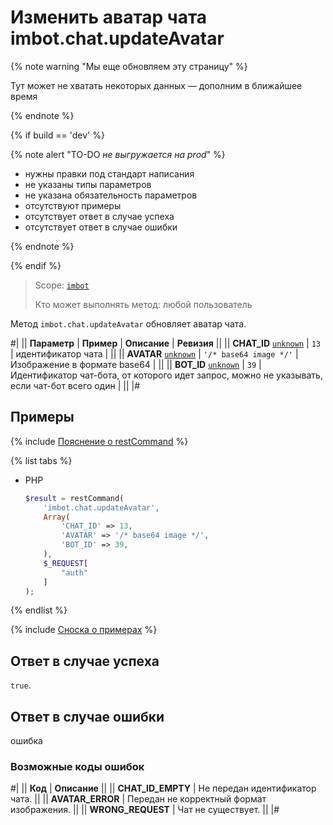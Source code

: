 # Изменить аватар чата imbot.chat.updateAvatar

{% note warning "Мы еще обновляем эту страницу" %}

Тут может не хватать некоторых данных — дополним в ближайшее время

{% endnote %}

{% if build == 'dev' %}

{% note alert "TO-DO _не выгружается на prod_" %}

- нужны правки под стандарт написания
- не указаны типы параметров
- не указана обязательность параметров
- отсутствуют примеры
- отсутствует ответ в случае успеха
- отсутствует ответ в случае ошибки

{% endnote %}

{% endif %}

> Scope: [`imbot`](../../scopes/permissions.md)
>
> Кто может выполнять метод: любой пользователь

Метод `imbot.chat.updateAvatar` обновляет аватар чата.

#|
|| **Параметр** | **Пример** | **Описание** | **Ревизия** ||
|| **CHAT_ID**
[`unknown`](../../data-types.md) | `13` | идентификатор чата | ||
|| **AVATAR**
[`unknown`](../../data-types.md) | `'/* base64 image */'` | Изображение в формате base64 | ||
|| **BOT_ID**
[`unknown`](../../data-types.md) | `39` | Идентификатор чат-бота, от которого идет запрос, можно не указывать, если чат-бот всего один | ||
|#


## Примеры

{% include [Пояснение о restCommand](../_includes/rest-command.md) %}

{% list tabs %}

- PHP

    ```php
    $result = restCommand(
        'imbot.chat.updateAvatar',
        Array(
            'CHAT_ID' => 13,
            'AVATAR' => '/* base64 image */',
            'BOT_ID' => 39,
        ),
        $_REQUEST[
            "auth"
        ]
    );
    ```

{% endlist %}

{% include [Сноска о примерах](../../../_includes/examples.md) %}

## Ответ в случае успеха

`true`.

## Ответ в случае ошибки

ошибка

### Возможные коды ошибок

#|
|| **Код** | **Описание** ||
|| **CHAT_ID_EMPTY** | Не передан идентификатор чата. ||
|| **AVATAR_ERROR** | Передан не корректный формат изображения. ||
|| **WRONG_REQUEST** | Чат не существует. ||
|#
